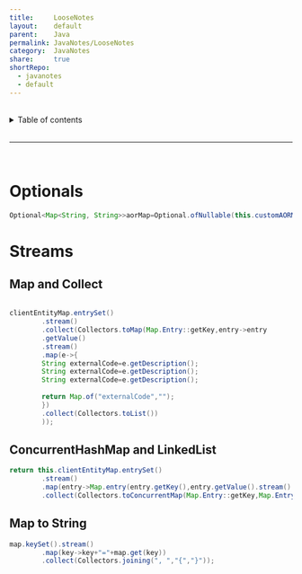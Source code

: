 ```yaml
---  
title:     LooseNotes    
layout:    default    
parent:    Java    
permalink: JavaNotes/LooseNotes    
category:  JavaNotes    
share:     true    
shortRepo:    
  - javanotes    
  - default      
---  
```

  
<br/>    
  
<details markdown="block">          
<summary>          
Table of contents          
</summary>          
{: .text-delta }          
1. TOC          
{:toc}          
</details>          
  
<br/>          
  
***          
  
<br/>          
  
# Optionals  
  
```java    
Optional<Map<String, String>>aorMap=Optional.ofNullable(this.customAORMap);    
```    
  
# Streams  
  
## Map and Collect  
  
```java    
    
clientEntityMap.entrySet()    
        .stream()    
        .collect(Collectors.toMap(Map.Entry::getKey,entry->entry    
        .getValue()    
        .stream()    
        .map(e->{    
        String externalCode=e.getDescription();    
        String externalCode=e.getDescription();    
        String externalCode=e.getDescription();    
    
        return Map.of("externalCode","");    
        })    
        .collect(Collectors.toList())    
        ));    
```    
  
## ConcurrentHashMap and LinkedList  
  
```java    
return this.clientEntityMap.entrySet()    
        .stream()    
        .map(entry->Map.entry(entry.getKey(),entry.getValue().stream().map(ClientEntityDetails::toMap).collect(Collectors.toCollection(LinkedList::new))))    
        .collect(Collectors.toConcurrentMap(Map.Entry::getKey,Map.Entry::getValue,(a,b)->b,ConcurrentHashMap::new));    
```    
  
## Map to String  
  
```java    
map.keySet().stream()    
        .map(key->key+"="+map.get(key))    
        .collect(Collectors.joining(", ","{","}"));    
```